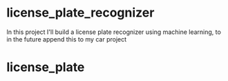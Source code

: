 # license_plate_recognizer
In this project I'll build a license plate recognizer using machine learning, to in the future append this to my car project
# license_plate
